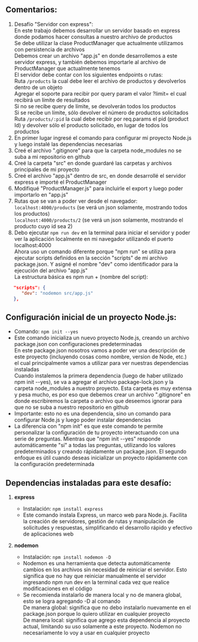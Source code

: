 ## Comentarios:

1. Desafío "Servidor con express": <br>
   En este trabajo debemos desarrollar un servidor basado en express donde podamos hacer consultas a nuestro archivo de productos <br>
   Se debe utilizar la clase ProductManager que actualmente utilizamos con persistencia de archivos <br>
   Debemos crear un archivo "app.js" en donde desarrollemos a este servidor express, y también debemos importarle al archivo de ProductManager que actualmente tenemos <br>
   El servidor debe contar con los siguientes endpoints o rutas: <br>
   Ruta `/products` la cual debe leer el archivo de productos y devolverlos dentro de un objeto <br>
   Agregar el soporte para recibir por query param el valor ?limit= el cual recibirá un límite de resultados <br>
   Si no se recibe query de límite, se devolverán todos los productos <br>
   Si se recibe un límite, sólo devolver el número de productos solicitados <br>
   Ruta `/products/:pid` la cual debe recibir por req.params el pid (product Id) y devolver sólo el producto solicitado, en lugar de todos los productos
2. En primer lugar ingresé el comando para configurar mi proyecto Node.js y luego instalé las dependencias necesarias
3. Creé el archivo ".gitignore" para que la carpeta node_modules no se suba a mi repositorio en github
4. Creé la carpeta "src" en donde guardaré las carpetas y archivos principales de mi proyecto
5. Creé el archivo "app.js" dentro de src, en donde desarrollé el servidor express e importé el ProductManager
6. Modifiqué "ProductManager.js" para incluirle el export y luego poder importarlo en "app.js"
7. Rutas que se van a poder ver desde el navegador: <br>
   `localhost:4000/products` (se verá un json solamente, mostrando todos los productos) <br>
   `localhost:4000/products/2` (se verá un json solamente, mostrando el producto cuyo id sea 2) <br>
8. Debo ejecutar `npm run dev` en la terminal para iniciar el servidor y poder ver la aplicación localmente en mi navegador utilizando el puerto localhost:4000 <br>
   Ahora uso un comando diferente porque "npm run" se utiliza para ejecutar scripts definidos en la sección "scripts" de mi archivo package.json. Y asigné el nombre "dev" como identificador para la ejecución del archivo "app.js" <br>
   La estructura básica es npm run + (nombre del script):

```json
   "scripts": {
      "dev": "nodemon src/app.js"
   },
```



## Configuración inicial de un proyecto Node.js:

- Comando: `npm init --yes`
- Este comando inicializa un nuevo proyecto Node.js, creando un archivo package.json con configuraciones predeterminadas <br>
   En este package.json nosotros vamos a poder ver una descripción de este proyecto (incluyendo cosas como nombre, version de Node, etc.) el cual principalmente vamos a utilizar para ver nuestras dependencias instaladas <br>
   Cuando instalemos la primera dependencia (luego de haber utilizado npm init --yes), se va a agregar el archivo package-lock.json y la carpeta node_modules a nuestro proyecto. Esta carpeta es muy extensa y pesa mucho, es por eso que debemos crear un archivo ".gitignore" en donde escribiremos la carpeta o archivo que deseemos ignorar para que no se suba a nuestro repositorio en github <br>
- Importante: esto no es una dependencia, sino un comando para configurar Node.js y luego poder instalar dependencias
- La diferencia con "npm init" es que este comando te permite personalizar la configuración de tu proyecto interactuando con una serie de preguntas. Mientras que "npm init --yes" responde automáticamente "sí" a todas las preguntas, utilizando los valores predeterminados y creando rápidamente un package.json. El segundo enfoque es útil cuando deseas inicializar un proyecto rápidamente con la configuración predeterminada



## Dependencias instaladas para este desafío:

1. **express**

   - Instalación: `npm install express`
   - Este comando instala Express, un marco web para Node.js. Facilita la creación de servidores, gestión de rutas y manipulación de solicitudes y respuestas, simplificando el desarrollo rápido y efectivo de aplicaciones web

2. **nodemon**

   - Instalación: `npm install nodemon -D`
   - Nodemon es una herramienta que detecta automáticamente cambios en los archivos sin necesidad de reiniciar el servidor. Esto significa que no hay que reiniciar manualmente el servidor ingresando npm run dev en la terminal cada vez que realice modificaciones en el código
   - Se recomienda instalarlo de manera local y no de manera global, esto se logra agregando -D al comando <br>
      De manera global: significa que no debo instalarlo nuevamente en el package.json porque lo quiero utilizar en cualquier proyecto <br>
      De manera local: significa que agrego esta dependencia al proyecto actual, limitando su uso solamente a este proyecto. Nodemon no necesariamente lo voy a usar en cualquier proyecto